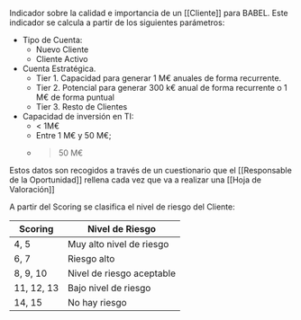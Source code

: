 Indicador sobre la calidad e importancia de un [[Cliente]] para BABEL. 
Este indicador se calcula a partir de los siguientes parámetros:
- Tipo de Cuenta: 
	- Nuevo Cliente 
	- Cliente Activo
- Cuenta Estratégica. 
	- Tier 1. Capacidad para generar 1 M€ anuales de forma recurrente.
	- Tier 2. Potencial para generar 300 k€ anual de forma recurrente o 1 M€ de forma puntual
	- Tier 3. Resto de Clientes
- Capacidad de inversión en TI:
	- < 1M€
	- Entre 1 M€ y 50 M€;
	- > 50 M€

Estos datos son recogidos a través de un cuestionario que el [[Responsable de la Oportunidad]] rellena cada vez que va a realizar una [[Hoja de Valoración]]

A partir del Scoring se clasifica el nivel de riesgo del Cliente:


| Scoring    | Nivel de Riesgo           |
| ---------- | ------------------------- |
| 4, 5       | Muy alto nivel de riesgo  |
| 6, 7       | Riesgo alto               |
| 8, 9, 10   | Nivel de riesgo aceptable |
| 11, 12, 13 | Bajo nivel de riesgo      |
| 14, 15     | No hay riesgo             |
